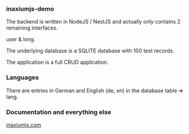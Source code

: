 ### inaxiumjs-demo

The backend is written in NodeJS / NestJS and actually only contains 2 remaining interfaces.


user & long.


The underlying database is a SQLITE database with 100 test records.


The application is a full CRUD application.



### Languages

There are entries in German and English (de, en) in the database table => lang.

### Documentation and everything else

[inaxiumjs.com](https://inaxiumjs.com)
